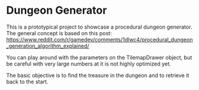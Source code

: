 # Dungeon Generator

This is a prototypical project to showcase a procedural dungeon generator.
The general concept is based on this post: https://www.reddit.com/r/gamedev/comments/1dlwc4/procedural_dungeon_generation_algorithm_explained/

You can play around with the parameters on the TilemapDrawer object, but be careful with very large numbers at it is not highly optimized yet.

The basic objective is to find the treasure in the dungeon and to retrieve it back to the start.